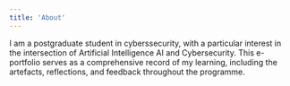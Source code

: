 ```yaml
---
title: 'About'
---
```


I am a postgraduate student in cyberssecurity, with a particular interest in the intersection of Artificial Intelligence AI and Cybersecurity. This e-portfolio serves as a comprehensive record of my learning, including the artefacts, reflections, and feedback throughout the programme.
